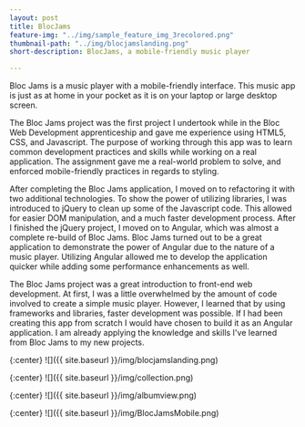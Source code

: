 ```yaml
---
layout: post
title: BlocJams
feature-img: "../img/sample_feature_img_3recolored.png"
thumbnail-path: "../img/blocjamslanding.png"
short-description: BlocJams, a mobile-friendly music player

---
```

Bloc Jams is a music player with a mobile-friendly interface. This music app is just as at home in your pocket as it is on your laptop or large desktop screen.

The Bloc Jams project was the first project I undertook while in the Bloc Web Development apprenticeship and gave me experience using HTML5, CSS, and Javascript. The purpose of working through this app was to learn common development practices and skills while working on a real application. The assignment gave me a real-world problem to solve, and enforced mobile-friendly practices in regards to styling.

After completing the Bloc Jams application, I moved on to refactoring it with two additional technologies. To show the power of utilizing libraries, I was introduced to jQuery to clean up some of the Javascript code. This allowed for easier DOM manipulation, and a much faster development process. After I finished the jQuery project, I moved on to Angular, which was almost a complete re-build of Bloc Jams. Bloc Jams turned out to be a great application to demonstrate the power of Angular due to the nature of a music player. Utilizing Angular allowed me to develop the application quicker while adding some performance enhancements as well.

The Bloc Jams project was a great introduction to front-end web development. At first, I was a little overwhelmed by the amount of code involved to create a simple music player. However, I learned that by using frameworks and libraries, faster development was possible. If I had been creating this app from scratch I would have chosen to build it as an Angular application. I am already applying the knowledge and skills I've learned from Bloc Jams to my new projects.


{:center}
![]({{ site.baseurl }}/img/blocjamslanding.png)

{:center}
![]({{ site.baseurl }}/img/collection.png)

{:center}
![]({{ site.baseurl }}/img/albumview.png)

{:center}
![]({{ site.baseurl }}/img/BlocJamsMobile.png)